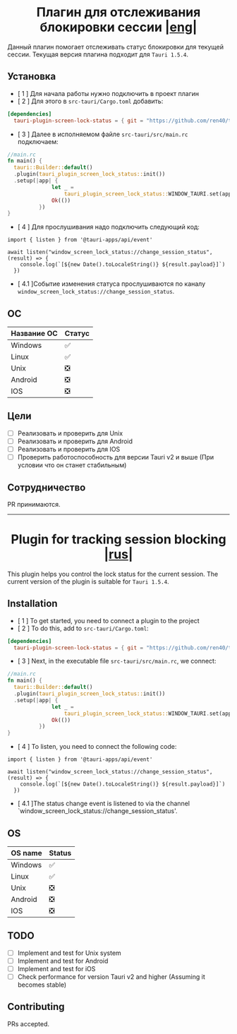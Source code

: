 <h1 align="center" id="rus">Плагин для отслеживания блокировки сессии |<a href="#eng">eng</a>|</h1>

Данный плагин помогает отслеживать статус блокировки для текущей сессии.  Текущая версия плагина подходит для `Tauri 1.5.4`.

## Установка

- [ 1 ] Для начала работы нужно подключить в проект плагин
- [ 2 ] Для этого в `src-tauri/Cargo.toml` добавить:

```toml
[dependencies]
  tauri-plugin-screen-lock-status = { git = "https://github.com/ren40/tauri-plugin-screen-lock-status" }
```

- [ 3 ] Далее в исполняемом файле `src-tauri/src/main.rc` подключаем:

```Rust
//main.rc
fn main() {
  tauri::Builder::default()
  .plugin(tauri_plugin_screen_lock_status::init())
  .setup(|app| {
              let _ =
                  tauri_plugin_screen_lock_status::WINDOW_TAURI.set(app.get_window("main").unwrap());
              Ok(())
          })
}
```

 - [ 4 ] Для прослушивания надо подключить следующий код:

```JS
import { listen } from '@tauri-apps/api/event'

await listen("window_screen_lock_status://change_session_status", (result) => {
    console.log(`[${new Date().toLocaleString()} ${result.payload}]`)
  })
```

- [ 4.1 ]Событие изменения статуса прослушиваются по каналу `window_screen_lock_status://change_session_status`.

## ОС

| Название ОС | Статус |
| ----------  | ------ |
| Windows     |  :white_check_mark:   |
| Linux       |  :white_check_mark:    |
| Unix        |  :negative_squared_cross_mark:      |
| Android     | :negative_squared_cross_mark:  |
| IOS         | :negative_squared_cross_mark: |

## Цели

- [ ] Реализовать и проверить для Unix
- [ ] Реализовать и проверить для Android
- [ ] Реализовать и проверить для IOS
- [ ] Проверить работоспособность для версии Tauri v2 и выше (При условии что он станет стабильным)
  
## Сотрудничество

PR принимаются.

-----

<h1 align="center" id="eng">Plugin for tracking session blocking |<a href="#rus">rus</a>|</h1>

This plugin helps you control the lock status for the current session. The current version of the plugin is suitable for `Tauri 1.5.4`.

## Installation

- [ 1 ] To get started, you need to connect a plugin to the project
- [ 2 ] To do this, add to `src-tauri/Cargo.toml`:

```toml
[dependencies]
  tauri-plugin-screen-lock-status = { git = "https://github.com/ren40/tauri-plugin-screen-lock-status" }
```

- [ 3 ] Next, in the executable file `src-tauri/src/main.rc`, we connect:

```Rust
//main.rc
fn main() {
  tauri::Builder::default()
  .plugin(tauri_plugin_screen_lock_status::init())
  .setup(|app| {
              let _ =
                  tauri_plugin_screen_lock_status::WINDOW_TAURI.set(app.get_window("main").unwrap());
              Ok(())
          })
}
```

- [ 4 ] To listen, you need to connect the following code:

```JS
import { listen } from '@tauri-apps/api/event'

await listen("window_screen_lock_status://change_session_status", (result) => {
    console.log(`[${new Date().toLocaleString()} ${result.payload}]`)
  })
```

- [ 4.1 ]The status change event is listened to via the channel `window_screen_lock_status://change_session_status'.

## OS

| OS name | Status |
| ----------  | ------ |
| Windows     |  :white_check_mark:   |
| Linux       |  :white_check_mark:    |
| Unix        |  :negative_squared_cross_mark:      |
| Android     | :negative_squared_cross_mark:  |
| IOS         | :negative_squared_cross_mark: |

## TODO

- [ ] Implement and test for Unix system
- [ ] Implement and test for Android
- [ ] Implement and test for iOS
- [ ] Check performance for version Tauri v2 and higher (Assuming it becomes stable)

## Contributing

PRs accepted.
  
